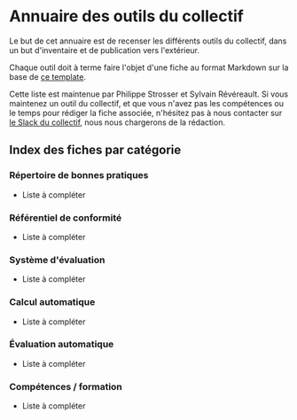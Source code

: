 # Annuaire des outils du collectif

Le but de cet annuaire est de recenser les différents outils du collectif, dans un but d'inventaire et de publication vers l'extérieur.

Chaque outil doit à terme faire l'objet d'une fiche au format Markdown sur la base de [ce template](template.md).

Cette liste est maintenue par Philippe Strosser et Sylvain Révéreault. Si vous maintenez un outil du collectif, et que vous n'avez pas les compétences ou le temps pour rédiger la fiche associée, n'hésitez pas à nous contacter sur [le Slack du collectif](https://cnumr.slack.com), nous nous chargerons de la rédaction.

## Index des fiches par catégorie

### Répertoire de bonnes pratiques

 - Liste à compléter

### Référentiel de conformité

 - Liste à compléter

### Système d'évaluation

 - Liste à compléter

### Calcul automatique

 - Liste à compléter

### Évaluation automatique

 - Liste à compléter

### Compétences / formation

 - Liste à compléter

